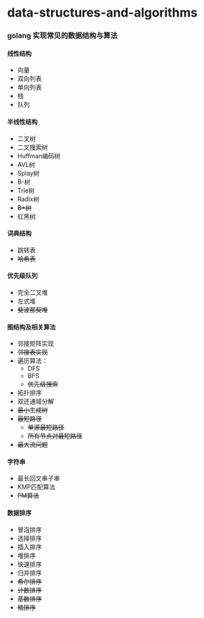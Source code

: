 # data-structures-and-algorithms

### golang 实现常见的数据结构与算法

#### 线性结构

* 向量
* 双向列表
* 单向列表
* 栈
* 队列

#### 半线性结构

* 二叉树
* 二叉搜索树
* Huffman编码树
* AVL树
* Splay树
* B-树
* Trie树
* Radix树
* ~~B+树~~
* 红黑树

#### 词典结构

* 跳转表
* ~~哈希表~~

#### 优先级队列

* 完全二叉堆
* 左式堆
* ~~斐波那契堆~~

#### 图结构及相关算法

* 邻接矩阵实现
* ~~邻接表实现~~
* 遍历算法：
    * DFS
    * BFS
    * ~~优先级搜索~~
* 拓扑排序
* 双还通域分解
* ~~最小生成树~~
* ~~最短路径~~
    * ~~单源最短路径~~
    * ~~所有节点对最短路径~~
* ~~最大流问题~~

#### 字符串

* 最长回文串子串
* KMP匹配算法
* ~~PM算法~~

#### 数据排序

* 冒泡排序
* 选择排序
* 插入排序
* 堆排序
* 快速排序
* 归并排序
* ~~希尔排序~~
* ~~计数排序~~
* ~~基数排序~~
* ~~桶排序~~

